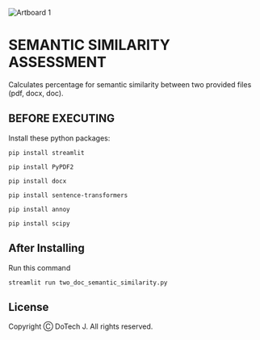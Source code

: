 ![Artboard 1](https://github.com/Estphu/JawadDev/assets/77625791/cf256300-fd98-4245-b7e0-490751ca10f3)
# SEMANTIC SIMILARITY ASSESSMENT

Calculates percentage for semantic similarity between two provided files (pdf, docx, doc).  

## BEFORE EXECUTING

Install these python packages:

```
pip install streamlit
```

```
pip install PyPDF2
```

```
pip install docx
```

```
pip install sentence-transformers
```

```
pip install annoy
```

```
pip install scipy
```

## After Installing

Run this command

```
streamlit run two_doc_semantic_similarity.py
```

## License

Copyright Ⓒ DoTech J. All rights reserved.